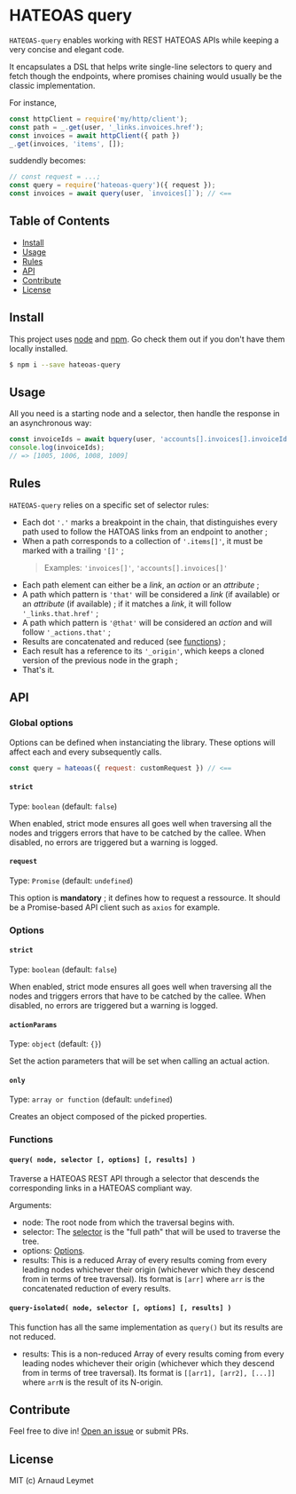 # HATEOAS query

`HATEOAS-query` enables working with REST HATEOAS APIs while keeping a very concise and elegant code.

It encapsulates a DSL that helps write single-line selectors to query and fetch though the endpoints, where promises chaining would usually be the classic implementation.

For instance,

```js
const httpClient = require('my/http/client');
const path = _.get(user, '_links.invoices.href');
const invoices = await httpClient({ path })
_.get(invoices, 'items', []);
```

suddendly becomes:

```js
// const request = ...;
const query = require('hateoas-query')({ request });
const invoices = await query(user, `invoices[]`); // <==
```

## Table of Contents

- [Install](#install)
- [Usage](#usage)
- [Rules](#rules)
- [API](#api)
- [Contribute](#contribute)
- [License](#license)

## Install

This project uses [node](http://nodejs.org) and [npm](https://npmjs.com).
Go check them out if you don't have them locally installed.

```sh
$ npm i --save hateoas-query
```

## Usage

All you need is a starting node and a selector, then handle the response in an asynchronous way:

```js
const invoiceIds = await bquery(user, 'accounts[].invoices[].invoiceId')
console.log(invoiceIds);
// => [1005, 1006, 1008, 1009]
```

## Rules

`HATEOAS-query` relies on a specific set of selector rules:
- Each dot `'.'` marks a breakpoint in the chain, that distinguishes every path used to follow the HATOAS links from an endpoint to another ;
- When a path corresponds to a collection of `'.items[]'`, it must be marked with a trailing `'[]'` ; 
  > Examples: `'invoices[]'`, `'accounts[].invoices[]'`
- Each path element can either be a *link*, an *action* or an *attribute* ;
- A path which pattern is `'that'` will be considered a *link* (if available) or an *attribute* (if available) ; if it matches a *link*, it will follow `'_links.that.href'` ;
- A path which pattern is `'@that'` will be considered an *action* and will follow `'_actions.that'` ;
- Results are concatenated and reduced (see [functions](Functions)) ;
- Each result has a reference to its `'_origin'`, which keeps a cloned version of the previous node in the graph ;
- That's it.

## API

### Global options

Options can be defined when instanciating the library. These options will affect each and every subsequently calls.

```js
const query = hateoas({ request: customRequest }) // <==
```

#### `strict`

Type: `boolean` (default: `false`)

When enabled, strict mode ensures all goes well when traversing all the nodes and triggers errors that have to be catched by the callee.
When disabled, no errors are triggered but a warning is logged.

#### `request`

Type: `Promise` (default: `undefined`)

This option is **mandatory** ; it defines how to request a ressource. It should be a Promise-based API client such as `axios` for example.

### Options

#### `strict`

Type: `boolean` (default: `false`)

When enabled, strict mode ensures all goes well when traversing all the nodes and triggers errors that have to be catched by the callee.
When disabled, no errors are triggered but a warning is logged.

#### `actionParams`

Type: `object` (default: `{}`)

Set the action parameters that will be set when calling an actual action.

#### `only`

Type: `array or function` (default: `undefined`)

Creates an object composed of the picked properties.

### Functions

#### `query( node, selector [, options] [, results] )`

Traverse a HATEOAS REST API through a selector that descends the corresponding links in a HATEOAS compliant way.

Arguments:
- node: The root node from which the traversal begins with.
- selector: The [selector](#rules) is the "full path" that will be used to traverse the tree.
- options: [Options](#options).
- results: This is a reduced Array of every results coming from every leading nodes whichever their origin (whichever which they descend from in terms of tree traversal). Its format is `[arr]` where `arr` is the concatenated reduction of every results.

#### `query-isolated( node, selector [, options] [, results] )`

This function has all the same implementation as `query()` but its results are not reduced.
- results: This is a non-reduced Array of every results coming from every leading nodes whichever their origin (whichever which they descend from in terms of tree traversal). Its format is `[[arr1], [arr2], [...]]` where `arrN` is the result of its N-origin.

## Contribute

Feel free to dive in! [Open an issue](https://github.com/arnahd/hateoas-query/issues/new) or submit PRs.

## License

MIT (c) Arnaud Leymet
